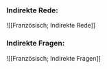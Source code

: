 ### Indirekte Rede:
![[Französisch; Indirekte Rede]]

### Indirekte Fragen:
![[Französisch; Indirekte Fragen]]



